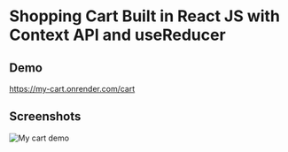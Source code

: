 # Shopping Cart Built in React JS with Context API and useReducer

## Demo
https://my-cart.onrender.com/cart

## Screenshots
![My cart demo](/screens/my-cart-demo.gif?raw=true "my cart demo")